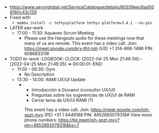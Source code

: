 - https://www.servirglobal.net/ServiceCatalogue/details/60339eec6ad008160c43c129
- Fixed with
	- `mamba install -c tethysplatform tethys-platform=3.4.1 --no-pin`
- LATER aqv-work
	- 17:00 - 11:30: Aquaveo Scrum Meeting
		- Please use the Hangouts audio for these meetings now that many of us are remote.
		  This event has a video call.
		  Join: https://meet.google.com/kry-tfrt-toh
		  (US) +1 314-666-1486 PIN: 608683311#
- TODO br-work
  :LOGBOOK:
  CLOCK: [2022-04-25 Mon 21:49:34]--[2022-04-25 Mon 21:49:35] =>  00:00:01
  :END:
	- 11:00 - 06:30: Gym
		- No Description
	- 13:30 - 14:00: RAMI UX/UI Update
		- <ul><li>Introducción a Giovanni (consultor UX/UI)</li><li>Preguntas sobre los sugerencias de UX/UI de RAMI</li><li>Cerrar tema de UX/UI RAMI (?)</li></ul>
		  
		  This event has a video call.
		  Join: https://meet.google.com/joh-spzt-mvy
		  (PE) +51 1 6449188 PIN: 4852893079316#
		  View more phone numbers: https://tel.meet/joh-spzt-mvy?pin=4852893079316&hs=7